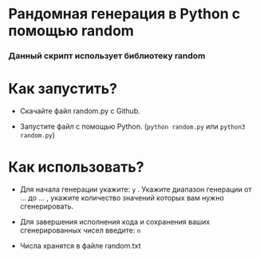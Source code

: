 <h1>Рандомная генерация в Python с помощью random</h1>

  
<h3>Данный скрипт использует библиотеку random</h3>

<h1>Как запустить?</h1>


* Скачайте файл random.py с Github.

* Запустите файл с помощью Python. (`python random.py` или `python3 random.py`)

<h1>Как использовать?</h1>


* Для начала генерации укажите: `y` . Укажите диапазон генерации от ... до ... , укажите количество значений которых вам нужно сгенерировать.

* Для завершения исполнения кода и сохранения ваших сгенерированных чисел введите: `n`

* Числа хранятся в файле random.txt
